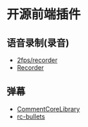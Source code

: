# 开源前端插件

## 语音录制(录音)

- [2fps/recorder](https://github.com/2fps/recorder)
- [Recorder](https://github.com/xiangyuecn/Recorder)

## 弹幕

- [CommentCoreLibrary](https://github.com/jabbany/CommentCoreLibrary)
- [rc-bullets](https://github.com/zerosoul/rc-bullets)
